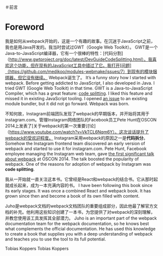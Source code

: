 ＃前言
# Foreword

我是如何从webpack开始的，这是一个有趣的故事。在沉迷于JavaScript之前，我也是用Java开发的。我当时尝试过GWT（Google Web Toolkit）。 GWT是一个Java-to-JavaScript编译器，它有一个很棒的特性：[代码分割]（http://www.gwtproject.org/doc/latest/DevGuideCodeSplitting.html）。我喜欢这个功能，但在现有的JavaScript工具中错过了它。我打开[问题]（https://github.com/medikoo/modules-webmake/issues/7）到现有的模块捆绑器，但它没有继续。 Webpack诞生了。
It’s a funny story how I started with webpack. Before getting addicted to JavaScript, I also developed in Java. I tried GWT (Google Web Toolkit) in that time. GWT is a Java-to-JavaScript Compiler, which has a great feature: [code splitting](http://www.gwtproject.org/doc/latest/DevGuideCodeSplitting.html). I liked this feature and missed it in existing JavaScript tooling. I opened [an issue](https://github.com/medikoo/modules-webmake/issues/7) to an existing module bundler, but it did not go forward. Webpack was born.

不知何故，Instagram前端团队发现了webpack的早期版本，并开始将其用于instagram.com。管理Instagram网络团队的Facebook员工Pete Hunt在OSCON 2014上发表了[关于webpack的第一次重要讨论]（https://www.youtube.com/watch?v=VkTCL6Nqm6Y）。这次谈话提升了webpack的受欢迎程度。 Instagram采用webpack的原因之一是**代码拆分**。
Somehow the Instagram frontend team discovered an early version of webpack and started to use it for instagram.com. Pete Hunt, Facebook employee managing the Instagram web team, gave [the first significant talk about webpack](https://www.youtube.com/watch?v=VkTCL6Nqm6Y) at OSCON 2014. The talk boosted the popularity of webpack. One of the reasons for adoption of webpack by Instagram was **code splitting**.

我从一开始就一直关注这本书。它曾经是React和webpack的结合书。它从那时起就成长起来，成为一本充满内容的书。
I have been following this book since its early stages. It was once a combined React and webpack book. It has grown since then and become a book of its own filled with content.

Juho是webpack文档的webpack文档团队的重要组成部分，因此他最了解官方文档的补充。他利用这些知识创建了一本书，为您提供了对webpack的深刻理解，并教您使用该工具发挥其全部潜力。
Juho is an important part of the webpack documentation team for the webpack documentation, so he knows best what complements the official documentation. He has used this knowledge to create a book that supplies you with a deep understanding of webpack and teaches you to use the tool to its full potential.

Tobias Koppers
Tobias Koppers

